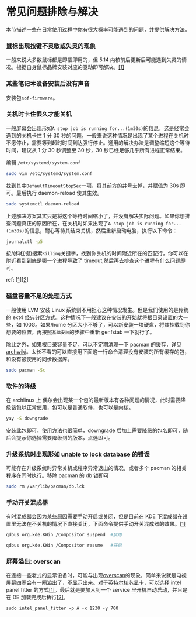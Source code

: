 # 常见问题排除与解决

本节描述一些在日常使用过程中你有很大概率可能遇到的问题，并提供解决方法。

### 鼠标出现按键不灵敏或失灵的现象

一般来说大多数鼠标都是即插即用的，但 5.14 内核前后更新后可能遇到失灵的情况。根据自身鼠标品牌安装对应的驱动即可解决。[[1]](https://openrazer.github.io/#arch)

### 某些笔记本设备安装后没有声音

安装包`sof-firmware`。

### 关机时卡住很久才能关机

一般屏幕会出现形如`A stop job is running for...(1m30s)`的信息，这是经常会遇到的关机卡住 1 分 30 秒的问题，一般来说这种情况是出现了某个进程在关机时不愿停止，需要等到超时时间到达强行停止。通用的解决办法是调整缩短这个等待时间，建议从 1 分 30 秒调整至 30 秒，30 秒已经足够几乎所有进程正常结束。

编辑 `/etc/systemd/system.conf`

```bash
sudo vim /etc/systemd/system.conf
```

找到其中`DefaultTimeoutStopSec`一项，将其前方的井号去掉，并赋值为 30s 即可。最后执行 daemon-reload 使其生效。

```bash
sudo systemctl daemon-reload
```

上述解决方案其实只是将这个等待时间缩小了，并没有解决实际问题。如果你想排查问题真正的原因所在，在关机时如果出现了`A stop job is running for...(1m30s)`的信息，耐心等待其结束关机，然后重新启动电脑，执行以下命令：

```bash
journalctl -p5
```

按/(斜杠键)搜索`Killing`关键字，找到你关机的时间附近所在的匹配行，你可以在附近看到到底是哪一个进程导致了 timeout,然后再去排查这个进程有什么问题即可。

ref: [[1](https://forum.manjaro.org/t/a-stop-job-is-running-for-user-manager-for-uid-1000-during-shutdown/37799)][[2](https://unix.stackexchange.com/questions/273876/a-stop-job-is-running-for-session-c2-of-user)]

### 磁盘容量不足的处理方式

一般使用 LVM 安装 Linux 系统则不用担心这种情况发生。但是我们使用的是传统的 ext4 经典分区方式。这种情况下一般建议在安装的开始就将根目录设置的大一些，如 100G。如果/home 分区大小不够了，可以新安装一块硬盘，将其挂载到你想要的位置，再按照`基础安装`的步骤中重新 genfstab 一下就行了。

除此之外，如果根目录容量不足，可以不定期清理一下 pacman 的缓存，详见[archwiki](https://wiki.archlinux.org/title/Pacman#Cleaning_the_package_cache)。太长不看的可以直接用下面这一行命令清理没有安装的所有缓存的包，和没有被使用的同步数据库。

```bash
sudo pacman -Sc
```

### 软件的降级

在 archlinux 上 偶尔会出现某一个包的最新版本有各种问题的情况，此时需要降级该包以正常使用，包可以是普通软件，也可以是内核。

```bash
yay -S downgrade
```

安装此包即可，使用方法也很简单，downgrade 后加上需要降级的包名即可，随后会提示你选择需要降级到的版本，点选即可。

### 升级系统时出现形如 unable to lock database 的错误

可能存在升级系统时异常关机或程序异常退出的情况，或者多个 pacman 的相关程序在同时执行。移除 pacman 的 db 锁即可

```bash
sudo rm /var/lib/pacman/db.lck
```

### 手动开关混成器

有时混成器会因为某些原因需要手动开启或关闭，但是目前在 KDE 下混成器在设置里无法在不关机的情况下直接关闭，下面命令提供手动开关混成器的效果。[[1]](https://unix.stackexchange.com/questions/597736/disabling-kwin-compositor-from-command-line)

```bash
qdbus org.kde.KWin /Compositor suspend  #禁用

qdbus org.kde.KWin /Compositor resume   #开启


```

### 屏幕溢出: overscan

在连接一些老式的显示设备时，可能与出现[overscan](https://en.wikipedia.org/wiki/Overscan)的现象，简单来说就是电视屏幕四圈会有一圈溢出了，不显示出来。对于英特尔核芯显卡，可以选择 intel panel fitter 的方式[[1]](https://askubuntu.com/questions/508358/overscanning-picture-problem-using-hdmi-with-intel-graphics)。最后就是要加入到一个 service 里开机自动启动，并且是在 DE 加载完成后执行[[2]](https://unix.stackexchange.com/questions/397853/how-to-set-a-systemd-unit-to-start-after-loading-the-desktop)。

```
sudo intel_panel_fitter -p A -x 1230 -y 700
```
